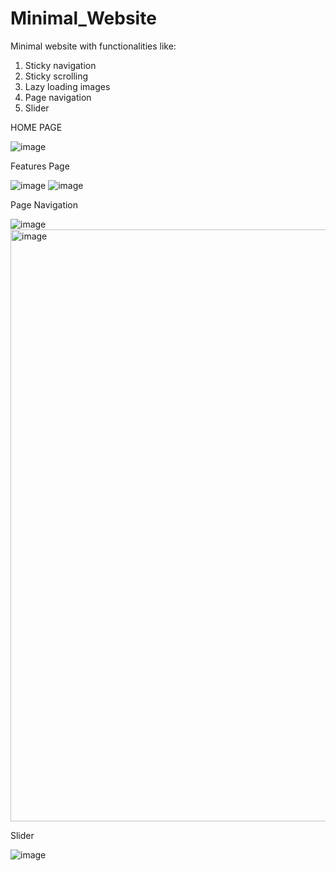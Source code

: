 # Minimal_Website
Minimal website with functionalities like:
1. Sticky navigation
2. Sticky scrolling
3. Lazy loading images
4. Page navigation
5. Slider

HOME PAGE

![image](https://github.com/Sahej2312/Minimal_Website/assets/84891589/be8bc082-4057-48a5-8fb2-872ba6610f47)

Features Page

![image](https://github.com/Sahej2312/Minimal_Website/assets/84891589/7dcd48d9-63d7-48d4-877c-3c46460b4739)
![image](https://github.com/Sahej2312/Minimal_Website/assets/84891589/e7ac5d48-d86e-48d8-99b1-b06e82ba965a)

Page Navigation

![image](https://github.com/Sahej2312/Minimal_Website/assets/84891589/df7101ee-c90f-449b-9e32-468753f1ce41)
<img width="947" alt="image" src="https://github.com/Sahej2312/Minimal_Website/assets/84891589/4923ba94-8b3e-4721-8127-0445a1f5b6c4">



Slider

![image](https://github.com/Sahej2312/Minimal_Website/assets/84891589/2707a481-6576-4a8f-8076-719b94e5c49c)



